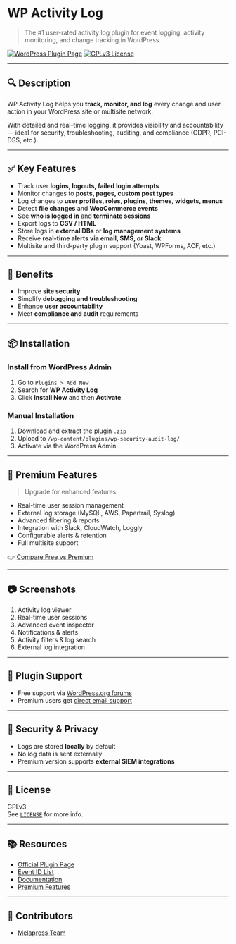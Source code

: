 # WP Activity Log

> The #1 user-rated activity log plugin for event logging, activity monitoring, and change tracking in WordPress.

[![WordPress Plugin Page](https://img.shields.io/wordpress/plugin/v/wp-security-audit-log.svg)](https://wordpress.org/plugins/wp-security-audit-log/)
[![GPLv3 License](https://img.shields.io/badge/license-GPLv3-blue.svg)](https://www.gnu.org/licenses/gpl.html)

---

## 🔍 Description

WP Activity Log helps you **track, monitor, and log** every change and user action in your WordPress site or multisite network.

With detailed and real-time logging, it provides visibility and accountability — ideal for security, troubleshooting, auditing, and compliance (GDPR, PCI-DSS, etc.).

---

## ✅ Key Features

- Track user **logins, logouts, failed login attempts**
- Monitor changes to **posts, pages, custom post types**
- Log changes to **user profiles, roles, plugins, themes, widgets, menus**
- Detect **file changes** and **WooCommerce events**
- See **who is logged in** and **terminate sessions**
- Export logs to **CSV / HTML**
- Store logs in **external DBs** or **log management systems**
- Receive **real-time alerts via email, SMS, or Slack**
- Multisite and third-party plugin support (Yoast, WPForms, ACF, etc.)

---

## 🧠 Benefits

- Improve **site security**
- Simplify **debugging and troubleshooting**
- Enhance **user accountability**
- Meet **compliance and audit** requirements

---

## 📦 Installation

### Install from WordPress Admin

1. Go to `Plugins > Add New`
2. Search for **WP Activity Log**
3. Click **Install Now** and then **Activate**

### Manual Installation

1. Download and extract the plugin `.zip`
2. Upload to `/wp-content/plugins/wp-security-audit-log/`
3. Activate via the WordPress Admin

---

## 💼 Premium Features

> Upgrade for enhanced features:

- Real-time user session management
- External log storage (MySQL, AWS, Papertrail, Syslog)
- Advanced filtering & reports
- Integration with Slack, CloudWatch, Loggly
- Configurable alerts & retention
- Full multisite support

👉 [Compare Free vs Premium](https://melapress.com/wordpress-activity-log/features/)

---

## 📷 Screenshots

1. Activity log viewer
2. Real-time user sessions
3. Advanced event inspector
4. Notifications & alerts
5. Activity filters & log search
6. External log integration

---

## 🤝 Plugin Support

- Free support via [WordPress.org forums](https://wordpress.org/support/plugin/wp-security-audit-log/)
- Premium users get [direct email support](https://melapress.com/support/submit-ticket/)

---

## 🔐 Security & Privacy

- Logs are stored **locally** by default
- No log data is sent externally
- Premium version supports **external SIEM integrations**

---

## 📄 License

GPLv3  
See [`LICENSE`](https://www.gnu.org/licenses/gpl.html) for more info.

---

## 📚 Resources

- [Official Plugin Page](https://melapress.com/wordpress-activity-log/)
- [Event ID List](https://melapress.com/support/kb/wp-activity-log-list-event-ids/)
- [Documentation](https://melapress.com/support/kb/)
- [Premium Features](https://melapress.com/wordpress-activity-log/features/)

---

## 🙌 Contributors

- [Melapress Team](https://melapress.com)

